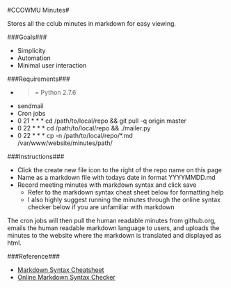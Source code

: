 #CCOWMU Minutes#

Stores all the cclub minutes in markdown for easy viewing.

###Goals###
* Simplicity
* Automation
* Minimal user interaction

###Requirements###
* >= Python 2.7.6
* sendmail
* Cron jobs
 * 0 21 \* \* \* cd /path/to/local/repo && git pull -q origin master
 * 0 22 \* \* \* cd /path/to/local/repo && ./mailer.py
 * 0 22 \* \* \* cp -n /path/to/local/repo/*.md /var/www/website/minutes/path/

###Instructions###
* Click the create new file icon to the right of the repo name on this page
* Name as a markdown file with todays date in format YYYYMMDD.md
* Record meeting minutes with markdown syntax and click save
  * Refer to the markdown syntax cheat sheet below for formatting help
  * I also highly suggest running the minutes through the online syntax checker below if you are unfamiliar with markdown

The cron jobs will then pull the human readable minutes from github.org, emails the human readable markdown language to users, and uploads the minutes to the website where the markdown is translated and displayed as html.

###Reference###
* [Markdown Syntax Cheatsheet](http://scottboms.com/downloads/documentation/markdown_cheatsheet.pdf)
* [Online Markdown Syntax Checker](http://www.markdownviewer.com/)
